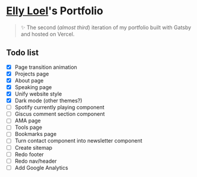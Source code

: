# [Elly Loel](https://ellyloel.com/)'s Portfolio

> ✨ The second (_almost third_) iteration of my portfolio built with Gatsby and hosted on Vercel.

## Todo list

- [x] Page transition animation
- [x] Projects page
- [x] About page
- [x] Speaking page
- [x] Unify website style
- [x] Dark mode (other themes?)
- [ ] Spotify currently playing component
- [ ] Giscus comment section component
- [ ] AMA page
- [ ] Tools page
- [ ] Bookmarks page
- [ ] Turn contact component into newsletter component
- [ ] Create sitemap
- [ ] Redo footer
- [ ] Redo nav/header
- [ ] Add Google Analytics
